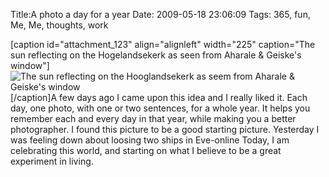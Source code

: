 Title:A photo a day for a year
Date: 2009-05-18 23:06:09
Tags: 365, fun, Me, Me, thoughts, work

[caption id="attachment_123" align="alignleft" width="225" caption="The sun
reflecting on the Hogelandsekerk as seen from Aharale & Geiske\'s
window"]![The sun reflecting on the Hooglandsekerk as seem from Aharale &
Geiske's window](/static/images/img_0034-225x300.jpg)[/caption]A few days ago I came
upon this idea and I really liked it. Each day, one photo, with one or two
sentences, for a whole year. It helps you remember each and every day in that
year, while making you a better photographer. I found this picture to be a
good starting picture. Yesterday I was feeling down about loosing two ships in
Eve-online Today, I am celebrating this world, and starting on what I believe
to be a great experiment in living.


